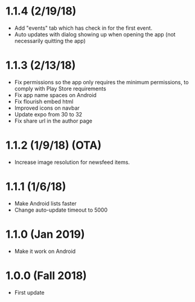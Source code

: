 # 1.1.4 (2/19/18)
- Add "events" tab which has check in for the first event.
- Auto updates with dialog showing up when opening the app (not necessarily quitting the app)

# 1.1.3 (2/13/18)
- Fix permissions so the app only requires the minimum permissions, to comply with Play Store requirements
- Fix app name spaces on Android
- Fix flourish embed html
- Improved icons on navbar
- Update expo from 30 to 32
- Fix share url in the author page

# 1.1.2 (1/9/18) (OTA)
- Increase image resolution for newsfeed items.

# 1.1.1 (1/6/18)
- Make Android lists faster 
- Change auto-update timeout to 5000

# 1.1.0 (Jan 2019)
- Make it work on Android

# 1.0.0 (Fall 2018)
- First update
